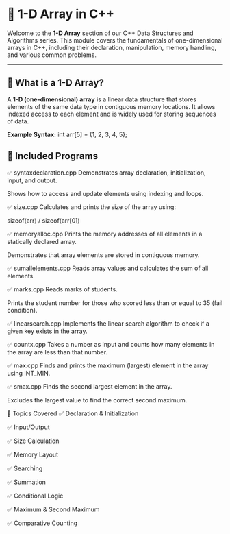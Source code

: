 # 📘 1-D Array in C++

Welcome to the **1-D Array** section of our C++ Data Structures and Algorithms series. This module covers the fundamentals of one-dimensional arrays in C++, including their declaration, manipulation, memory handling, and various common problems.

---

## 📖 What is a 1-D Array?

A **1-D (one-dimensional) array** is a linear data structure that stores elements of the same data type in contiguous memory locations. It allows indexed access to each element and is widely used for storing sequences of data.

**Example Syntax:**
int arr[5] = {1, 2, 3, 4, 5};


## **🧾 Included Programs**

✅ syntaxdeclaration.cpp
Demonstrates array declaration, initialization, input, and output.

Shows how to access and update elements using indexing and loops.

✅ size.cpp
Calculates and prints the size of the array using:

sizeof(arr) / sizeof(arr[0])

✅ memoryalloc.cpp
Prints the memory addresses of all elements in a statically declared array.

Demonstrates that array elements are stored in contiguous memory.

✅ sumallelements.cpp
Reads array values and calculates the sum of all elements.

✅ marks.cpp
Reads marks of students.

Prints the student number for those who scored less than or equal to 35 (fail condition).

✅ linearsearch.cpp
Implements the linear search algorithm to check if a given key exists in the array.

✅ countx.cpp
Takes a number as input and counts how many elements in the array are less than that number.

✅ max.cpp
Finds and prints the maximum (largest) element in the array using INT_MIN.

✅ smax.cpp
Finds the second largest element in the array.

Excludes the largest value to find the correct second maximum.

📌 Topics Covered
✅ Declaration & Initialization

✅ Input/Output

✅ Size Calculation

✅ Memory Layout

✅ Searching

✅ Summation

✅ Conditional Logic

✅ Maximum & Second Maximum

✅ Comparative Counting
